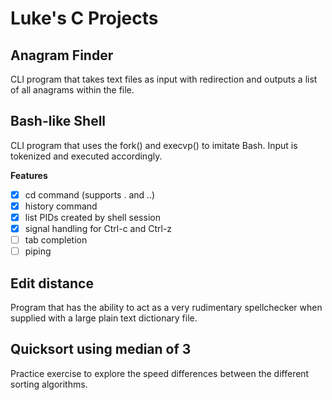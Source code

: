 # Luke's C Projects



## Anagram Finder

CLI program that takes text files as input with redirection and outputs a list of all anagrams within the file. 

## Bash-like Shell

CLI program that uses the fork() and execvp() to imitate Bash. Input is tokenized and executed accordingly. 

**Features**
- [x] cd command (supports . and ..)
- [x] history command
- [x] list PIDs created by shell session
- [x] signal handling for Ctrl-c and Ctrl-z
- [ ] tab completion
- [ ] piping

## Edit distance

Program that has the ability to act as a very rudimentary spellchecker when supplied with a large plain text dictionary file. 

## Quicksort using median of 3

Practice exercise to explore the speed differences between the different sorting algorithms. 
